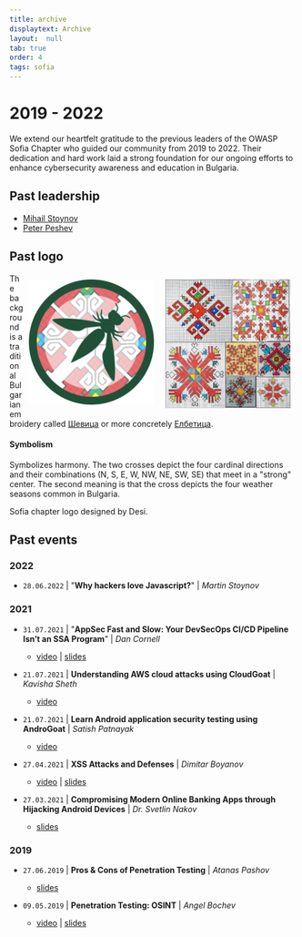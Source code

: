 ```yaml
---
title: archive
displaytext: Archive
layout:  null
tab: true
order: 4
tags: sofia
---
```


# 2019 - 2022

We extend our heartfelt gratitude to the previous leaders of the OWASP Sofia Chapter who guided our community from 2019 to 2022. Their dedication and hard work laid a strong foundation for our ongoing efforts to enhance cybersecurity awareness and education in Bulgaria.

## Past leadership

* [Mihail Stoynov](mailto:mihail.stoynov@owasp.org)
* [Peter Peshev](mailto:peter.peshev@owasp.org)

## Past logo

<img align="right" style="padding: 10px;" width="220px" src="assets/images/archive/elbetica.jpg" />

<img align="right" style="padding: 10px;" width="220px" src="assets/images/archive/logo.png" />

The background is a traditional Bulgarian embroidery called [Шевица](https://bg.wikipedia.org/wiki/Шевица) or more concretely [Елбетица](https://duckduckgo.com/?q=bulgarian+embroidery+elbetica&iax=images&ia=images).

#### Symbolism

Symbolizes harmony. The two crosses depict the four cardinal directions and their combinations (N, S, E, W, NW, NE, SW, SE) that meet in a "strong" center. The second meaning is that the cross depicts the four weather seasons common in Bulgaria.

Sofia chapter logo designed by Desi.

## Past events

### 2022

* `28.06.2022` \| "**Why hackers love Javascript?**" \| *Martin Stoynov*
  
### 2021

* `31.07.2021` \| "**AppSec Fast and Slow: Your DevSecOps CI/CD Pipeline Isn’t an SSA Program**" \| *Dan Cornell*
  * [video](https://www.youtube.com/watch?v=Gx1_1Df_GAk) \| [slides](https://speakerdeck.com/owaspsofia/owasp-sofia-dan-cornell-appsec-fast-and-slow-your-devsecops-ci-cd-pipeline-isnt-an-ssa-program-july-27th-2021)

* `21.07.2021` \| **Understanding AWS cloud attacks using CloudGoat** \| *Kavisha Sheth*
  * [video](https://www.youtube.com/watch?v=yz8e60xkRj4)

* `21.07.2021` \| **Learn Android application security testing using AndroGoat** \| *Satish Patnayak*
  * [video](https://www.youtube.com/watch?v=AEufQivw0sc)

* `27.04.2021` \| **XSS Attacks and Defenses** \| *Dimitar Boyanov*
  * [video](https://www.youtube.com/watch?v=z6y1KBxgFLM) \| [slides](https://speakerdeck.com/owaspsofia/owasp-sofia-dimitar-boyanov-xss-attacks-and-defenses-27th-of-april-2021)

* `27.03.2021` \| **Compromising Modern Online Banking Apps through Hijacking Android Devices** \| *Dr. Svetlin Nakov*
  * [slides](https://speakerdeck.com/owaspsofia/owasp-sofia-svetlin-nakov-compromising-modern-online-banking-apps-through-hijacking-android-device-27th-of-march-2021)

### 2019

* `27.06.2019` \| **Pros & Cons of Penetration Testing** \| *Atanas Pashov*
  * [slides](https://speakerdeck.com/owaspsofia/owasp-sofia-atanas-pashov-pros-n-cons-of-penetration-testing-june-27th-2019)

* `09.05.2019` \| **Penetration Testing: OSINT** \| *Angel Bochev*
  * [video](https://www.youtube.com/watch?v=KIVSeSNGKSA) \| [slides](https://speakerdeck.com/owaspsofia/owasp-sofia-angel-bochev-penetration-testing-osint-may-9th-2019)
